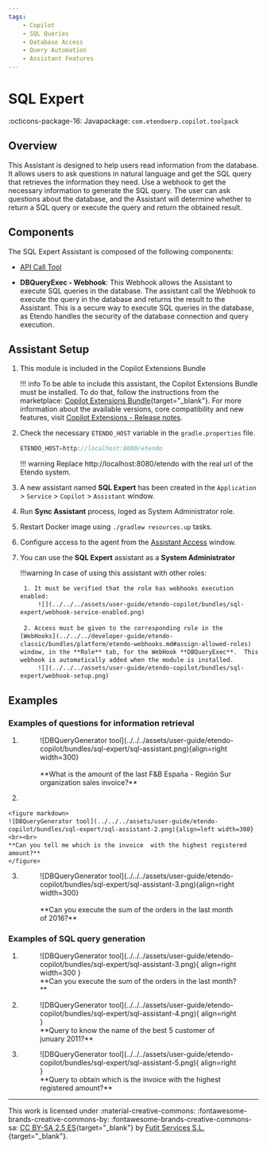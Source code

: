 ```yaml
---
tags:
    - Copilot
    - SQL Queries
    - Database Access
    - Query Automation
    - Assistant Features
---
```


# SQL Expert

:octicons-package-16: Javapackage: `com.etendoerp.copilot.toolpack`

## Overview

This Assistant is designed to help users read information from the database. It allows users to ask questions in natural language and get the SQL query that retrieves the information they need. Use a webhook to get the necessary information to generate the SQL query. The user can ask questions about the database, and the Assistant will determine whether to return a SQL query or execute the query and return the obtained result.

## Components

The SQL Expert Assistant is composed of the following components:

- [API Call Tool](../available-tools/openapi-tool.md)

- **DBQueryExec - Webhook**: This Webhook allows the Assistant to execute SQL queries in the database. The assistant call the Webhook to execute the query in the database and returns the result to the Assistant. This is a secure way to execute SQL queries in the database, as Etendo handles the security of the database connection and query execution.


## Assistant Setup 

1. This module is included in the Copilot Extensions Bundle

    !!! info
        To be able to include this assistant, the Copilot Extensions Bundle must be installed. To do that, follow the instructions from the marketplace: [Copilot Extensions Bundle](https://marketplace.etendo.cloud/#/product-details?module=82C5DA1B57884611ABA8F025619D4C05){target="_blank"}. For more information about the available versions, core compatibility and new features, visit [Copilot Extensions - Release notes](../../../whats-new/release-notes/etendo-copilot/bundles/release-notes.md).


2. Check the necessary `ETENDO_HOST` variable in the `gradle.properties` file.
    
    ```groovy title="gradle.properties"
    ETENDO_HOST=http://localhost:8080/etendo
    ```

    !!! warning
        Replace http://localhost:8080/etendo with the real url of the Etendo system.


3.  A new assistant named **SQL Expert** has been created in the `Application` > `Service` > `Copilot` > `Assistant` window.

4. Run **Sync Assistant** process, loged as System Administrator role.

5. Restart Docker image using `./gradlew resources.up` tasks.

6. Configure access to the agent from the [Assistant Access](../../etendo-copilot/setup-and-usage.md#assistant-access-window) window.

7. You can use the **SQL Expert** assistant as a **System Administrator**

    !!!warning 
        In case of using this assistant with other roles: 
        
        1. It must be verified that the role has webhooks execution enabled: 
            ![](../../../assets/user-guide/etendo-copilot/bundles/sql-expert/webhook-service-enabled.png)
        
        2. Access must be given to the corresponding role in the  [WebHooks](../../../developer-guide/etendo-classic/bundles/platform/etendo-webhooks.md#assign-allowed-roles) window, in the **Role** tab, for the WebHook **DBQueryExec**.  This webhook is automatically added when the module is installed.
            ![](../../../assets/user-guide/etendo-copilot/bundles/sql-expert/webhook-setup.png)


## Examples

### Examples of questions for information retrieval

1. 
    <figure markdown>
    ![DBQueryGenerator tool](../../../assets/user-guide/etendo-copilot/bundles/sql-expert/sql-assistant.png){align=right width=300}
    <br><br>
    **What is the amount of the last F&B España - Región Sur organization sales invoice?**
    </figure>

2.  

    <figure markdown>
    ![DBQueryGenerator tool](../../../assets/user-guide/etendo-copilot/bundles/sql-expert/sql-assistant-2.png){align=left width=300}
    <br><br>
    **Can you tell me which is the invoice  with the highest registered amount?**
    </figure>
 
3.
    <figure markdown>
    ![DBQueryGenerator tool](../../../assets/user-guide/etendo-copilot/bundles/sql-expert/sql-assistant-3.png){align=right width=300}
    <br><br>
    **Can you execute the sum of the orders in the last month of 2016?**
    </figure>

### Examples of SQL query generation

1. 
    <figure markdown>
    ![DBQueryGenerator tool](../../../assets/user-guide/etendo-copilot/bundles/sql-expert/sql-assistant-3.png){ align=right width=300 }
    <br>
    **Can you execute the sum of the orders in the last month?**
    </figure>

2.  <figure markdown>
    ![DBQueryGenerator tool](../../../assets/user-guide/etendo-copilot/bundles/sql-expert/sql-assistant-4.png){ align=right }
    <br>
    **Query to know the name of the best 5 customer of junuary 2011?**
    </figure>
    
3.  <figure markdown>
    ![DBQueryGenerator tool](../../../assets/user-guide/etendo-copilot/bundles/sql-expert/sql-assistant-5.png){ align=right }
    <br>
    **Query to obtain which is the invoice with the highest registered amount?**
    </figure> 

---
This work is licensed under :material-creative-commons: :fontawesome-brands-creative-commons-by: :fontawesome-brands-creative-commons-sa: [ CC BY-SA 2.5 ES](https://creativecommons.org/licenses/by-sa/2.5/es/){target="_blank"} by [Futit Services S.L.](https://etendo.software){target="_blank"}.